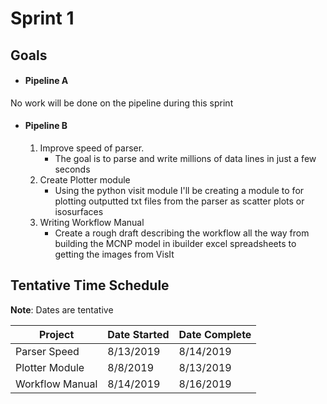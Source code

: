 # Sprint 1
## Goals
- #### Pipeline A
No work will be done on the pipeline during this sprint
- #### Pipeline B
  1. Improve speed of parser.
      - The goal is to parse and write millions of data lines in just a few seconds
  2. Create Plotter module
      - Using the python visit module I'll be creating a module to for plotting outputted txt files from the parser as scatter plots or isosurfaces
  3. Writing Workflow Manual
      - Create a rough draft describing the workflow all the way from building the MCNP model in ibuilder excel spreadsheets to getting the images from VisIt

## Tentative Time Schedule
 **Note**: Dates are tentative

Project  |Date Started | Date Complete  
---------|-------------|--------------
Parser Speed|8/13/2019 | 8/14/2019  
Plotter Module|8/8/2019 | 8/13/2019  
Workflow Manual|8/14/2019 | 8/16/2019  
